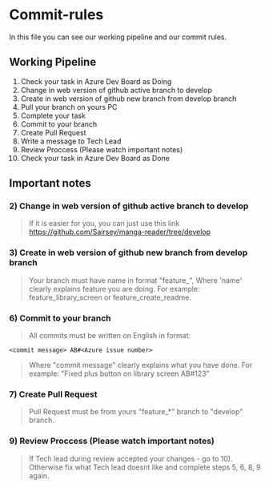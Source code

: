 # Commit-rules
In this file you can see our working pipeline and our commit rules.
## Working Pipeline
1) Check your task in Azure Dev Board as Doing
2) Change in web version of github active branch to develop
3) Create in web version of github new branch from develop branch
4) Pull your branch on yours PC
5) Complete your task
6) Commit to your branch
7) Create Pull Request
8) Write a message to Tech Lead
9) Review Proccess (Please watch important notes)
10) Check your task in Azure Dev Board as Done

## Important notes
### 2) Change in web version of github active branch to develop
> If it is easier for you, you can just use this link https://github.com/Sairsey/manga-reader/tree/develop

### 3) Create in web version of github new branch from develop branch
> Your branch must have name in format "feature_<name>", Where 'name' clearly explains feature you are doing. For example: feature_library_screen or feature_create_readme.

### 6) Commit to your branch
> All commits must be written on English in format:
```
<commit message> AB#<Azure issue number>
```
> Where "commit message" clearly explains what you have done. For example: "Fixed plus button on library screen AB#123"

### 7) Create Pull Request
> Pull Request must be from yours "feature_*" branch to "develop" branch.

### 9) Review Proccess (Please watch important notes)
> If Tech lead during review accepted your changes - go to 10). Otherwise fix what Tech lead doesnt like and complete steps 5, 6, 8, 9 again.